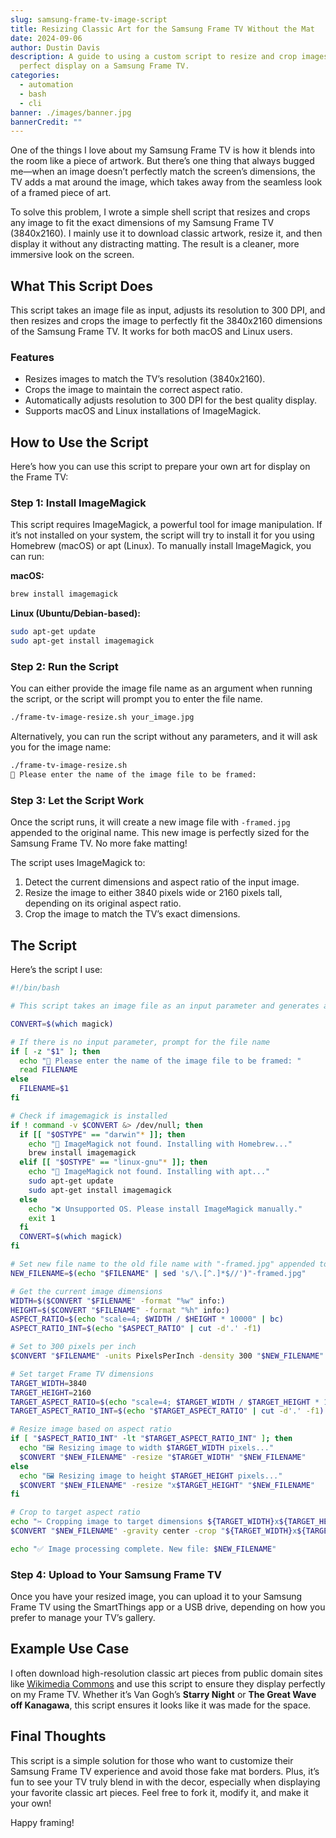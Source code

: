 ```yaml
---
slug: samsung-frame-tv-image-script
title: Resizing Classic Art for the Samsung Frame TV Without the Mat
date: 2024-09-06
author: Dustin Davis
description: A guide to using a custom script to resize and crop images for
  perfect display on a Samsung Frame TV.
categories:
  - automation
  - bash
  - cli
banner: ./images/banner.jpg
bannerCredit: ""
---
```


One of the things I love about my Samsung Frame TV is how it blends into the room like a piece of artwork. But there’s one thing that always bugged me—when an image doesn’t perfectly match the screen’s dimensions, the TV adds a mat around the image, which takes away from the seamless look of a framed piece of art.

To solve this problem, I wrote a simple shell script that resizes and crops any image to fit the exact dimensions of my Samsung Frame TV (3840x2160). I mainly use it to download classic artwork, resize it, and then display it without any distracting matting. The result is a cleaner, more immersive look on the screen.

## What This Script Does

This script takes an image file as input, adjusts its resolution to 300 DPI, and then resizes and crops the image to perfectly fit the 3840x2160 dimensions of the Samsung Frame TV. It works for both macOS and Linux users.

### Features

- Resizes images to match the TV’s resolution (3840x2160).
- Crops the image to maintain the correct aspect ratio.
- Automatically adjusts resolution to 300 DPI for the best quality display.
- Supports macOS and Linux installations of ImageMagick.

## How to Use the Script

Here’s how you can use this script to prepare your own art for display on the Frame TV:

### Step 1: Install ImageMagick

This script requires ImageMagick, a powerful tool for image manipulation. If it’s not installed on your system, the script will try to install it for you using Homebrew (macOS) or apt (Linux). To manually install ImageMagick, you can run:

**macOS:**

```bash
brew install imagemagick
```

**Linux (Ubuntu/Debian-based):**

```bash
sudo apt-get update
sudo apt-get install imagemagick
```

### Step 2: Run the Script

You can either provide the image file name as an argument when running the script, or the script will prompt you to enter the file name.

```bash
./frame-tv-image-resize.sh your_image.jpg
```

Alternatively, you can run the script without any parameters, and it will ask you for the image name:

```bash
./frame-tv-image-resize.sh
📁 Please enter the name of the image file to be framed: 
```

### Step 3: Let the Script Work

Once the script runs, it will create a new image file with `-framed.jpg` appended to the original name. This new image is perfectly sized for the Samsung Frame TV. No more fake matting!

The script uses ImageMagick to:

1. Detect the current dimensions and aspect ratio of the input image.
2. Resize the image to either 3840 pixels wide or 2160 pixels tall, depending on its original aspect ratio.
3. Crop the image to match the TV’s exact dimensions.

## The Script

Here’s the script I use:

```bash
#!/bin/bash

# This script takes an image file as an input parameter and generates a new image sized to properly fit the Samsung Frame TV.

CONVERT=$(which magick)

# If there is no input parameter, prompt for the file name
if [ -z "$1" ]; then
  echo "📁 Please enter the name of the image file to be framed: "
  read FILENAME
else
  FILENAME=$1
fi

# Check if imagemagick is installed
if ! command -v $CONVERT &> /dev/null; then
  if [[ "$OSTYPE" == "darwin"* ]]; then
    echo "🍎 ImageMagick not found. Installing with Homebrew..."
    brew install imagemagick
  elif [[ "$OSTYPE" == "linux-gnu"* ]]; then
    echo "🐧 ImageMagick not found. Installing with apt..."
    sudo apt-get update
    sudo apt-get install imagemagick
  else
    echo "❌ Unsupported OS. Please install ImageMagick manually."
    exit 1
  fi
  CONVERT=$(which magick)
fi

# Set new file name to the old file name with "-framed.jpg" appended to it
NEW_FILENAME=$(echo "$FILENAME" | sed 's/\.[^.]*$//')"-framed.jpg"

# Get the current image dimensions
WIDTH=$($CONVERT "$FILENAME" -format "%w" info:)
HEIGHT=$($CONVERT "$FILENAME" -format "%h" info:)
ASPECT_RATIO=$(echo "scale=4; $WIDTH / $HEIGHT * 10000" | bc)
ASPECT_RATIO_INT=$(echo "$ASPECT_RATIO" | cut -d'.' -f1)

# Set to 300 pixels per inch
$CONVERT "$FILENAME" -units PixelsPerInch -density 300 "$NEW_FILENAME"

# Set target Frame TV dimensions
TARGET_WIDTH=3840
TARGET_HEIGHT=2160
TARGET_ASPECT_RATIO=$(echo "scale=4; $TARGET_WIDTH / $TARGET_HEIGHT * 10000" | bc)
TARGET_ASPECT_RATIO_INT=$(echo "$TARGET_ASPECT_RATIO" | cut -d'.' -f1)

# Resize image based on aspect ratio
if [ "$ASPECT_RATIO_INT" -lt "$TARGET_ASPECT_RATIO_INT" ]; then
  echo "🖼️ Resizing image to width $TARGET_WIDTH pixels..."
  $CONVERT "$NEW_FILENAME" -resize "$TARGET_WIDTH" "$NEW_FILENAME"
else
  echo "🖼️ Resizing image to height $TARGET_HEIGHT pixels..."
  $CONVERT "$NEW_FILENAME" -resize "x$TARGET_HEIGHT" "$NEW_FILENAME"
fi

# Crop to target aspect ratio
echo "✂️ Cropping image to target dimensions ${TARGET_WIDTH}x${TARGET_HEIGHT}..."
$CONVERT "$NEW_FILENAME" -gravity center -crop "${TARGET_WIDTH}x${TARGET_HEIGHT}+0+0" "$NEW_FILENAME"

echo "✅ Image processing complete. New file: $NEW_FILENAME"
```

### Step 4: Upload to Your Samsung Frame TV

Once you have your resized image, you can upload it to your Samsung Frame TV using the SmartThings app or a USB drive, depending on how you prefer to manage your TV’s gallery.

## Example Use Case

I often download high-resolution classic art pieces from public domain sites like [Wikimedia Commons](https://commons.wikimedia.org/) and use this script to ensure they display perfectly on my Frame TV. Whether it’s Van Gogh’s **Starry Night** or **The Great Wave off Kanagawa**, this script ensures it looks like it was made for the space.

## Final Thoughts

This script is a simple solution for those who want to customize their Samsung Frame TV experience and avoid those fake mat borders. Plus, it’s fun to see your TV truly blend in with the decor, especially when displaying your favorite classic art pieces. Feel free to fork it, modify it, and make it your own!

Happy framing!
